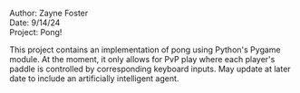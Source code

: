 Author: Zayne Foster\
Date: 9/14/24\
Project: Pong!

This project contains an implementation of pong using Python's Pygame module. At the moment, it only allows for PvP play where each player's paddle is controlled by corresponding keyboard inputs. May update at later date to include an artificially intelligent agent.